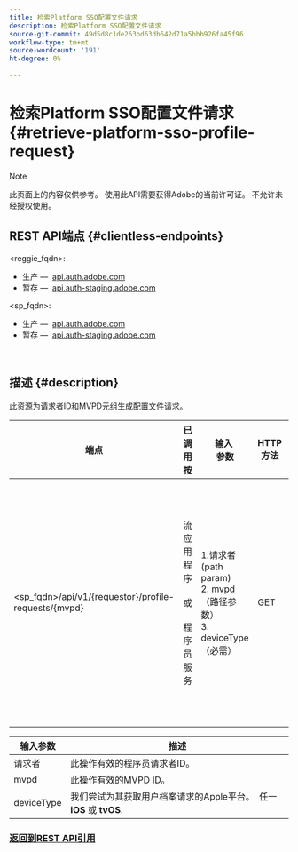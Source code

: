 ```yaml
---
title: 检索Platform SSO配置文件请求
description: 检索Platform SSO配置文件请求
source-git-commit: 49d5d8c1de263bd63db642d71a5bbb926fa45f96
workflow-type: tm+mt
source-wordcount: '191'
ht-degree: 0%

---
```



# 检索Platform SSO配置文件请求 {#retrieve-platform-sso-profile-request}

>[!NOTE]
>
>此页面上的内容仅供参考。 使用此API需要获得Adobe的当前许可证。 不允许未经授权使用。

## REST API端点 {#clientless-endpoints}

&lt;reggie_fqdn>:

* 生产 —  [api.auth.adobe.com](http://api.auth.adobe.com/)
* 暂存 —  [api.auth-staging.adobe.com](http://api.auth-staging.adobe.com/)

&lt;sp_fqdn>:

* 生产 —  [api.auth.adobe.com](http://api.auth.adobe.com/)
* 暂存 —  [api.auth-staging.adobe.com](http://api.auth-staging.adobe.com/)

</br>

## 描述 {#description}

此资源为请求者ID和MVPD元组生成配置文件请求。


| 端点 | 已调用  </br>按 | 输入   </br>参数 | HTTP  </br>方法 | 响应 | HTTP  </br>响应 |
| --- | --- | --- | --- | --- | --- |
| &lt;sp_fqdn>/api/v1/{requestor}/profile-requests/{mvpd} | 流应用程序</br></br>或</br></br>程序员服务 | 1.请求者(path param)</br>2. mvpd（路径参数）</br>3. deviceType（必需） | GET | 响应Content-Type将为application/八位字节流，因为客户端应用程序的实际负载是不透明的。</br></br>应用程序应将响应转发到平台</br></br>用于获取用户档案SSO的SSO引擎。 | 200 — 成功   </br>400 — 错误请求 |


| 输入参数 | 描述 |
| --------------- | -------------------------------------------------------------------------------------------------------- |
| 请求者 | 此操作有效的程序员请求者ID。 |
| mvpd | 此操作有效的MVPD ID。 |
| deviceType | 我们尝试为其获取用户档案请求的Apple平台。  任一 **iOS** 或 **tvOS**. |

### [返回到REST API引用](http://tve.helpdocsonline.com/rest-api-reference)
